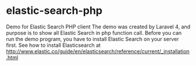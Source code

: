 # elastic-search-php
Demo for Elastic Search PHP client
The demo was created by Laravel 4, and purpose is to show all Elastic Search in php function call.
Before you can run the demo program, you have to install Elastic Search on your server first. See how to install Elasticsearch at 
http://www.elastic.co/guide/en/elasticsearch/reference/current/_installation.html
